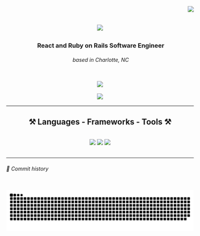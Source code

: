 <img align="right" src="https://visitor-badge.laobi.icu/badge?page_id=mpasichnyuk.mpasichnyuk" />

<h1 align="center">
    <img src="https://readme-typing-svg.herokuapp.com?font=Fira+Code&weight=600&size=25&pause=500&color=535DF7&center=true&vCenter=true&random=false&width=500&height=70&lines=Hi+There!+%F0%9F%91%8B;I'm+Mikhail+Pasichnyuk!" />
</h1>

<h3 align="center"> React and Ruby on Rails Software Engineer </h3>
<h6 align="center"> based in Charlotte, NC </h6>

<br/>

<div align="center"> 
  <a target="_blank" href="https://www.linkedin.com/in/mpasichniuk">
    <img src="https://img.shields.io/badge/LinkedIn-0077B5?style=for-the-badge&logo=linkedin&logoColor=white" />
  </a>
    <p> </p>
  <a href="https://mpasichnyuk.com" target="_blank">
     <img src="https://img.shields.io/badge/Portfolio-FF5722?style=for-the-badge&logo=safari&logoColor=white" /> 
      <!-- sqlite, todoist, safari, google-chrome are other good icon options -->
  </a>
</div>

 <hr/>
<h2 align="center">⚒️ Languages - Frameworks - Tools ⚒️</h2>
<br/>
<div align="center">
    <img src="https://skillicons.dev/icons?i=ruby,react,rails,postgres,redux,bootstrap,mui,html,css,javascript" />
    <img src="https://skillicons.dev/icons?i=docker,vim,neovim,vscode,git,gitlab,github,figma,tailwind,linux" />
    <img src="https://skillicons.dev/icons?i=threejs,styledcomponents,idea,python,typescript,apple,blender,unreal,godot,ubuntu" /><br>
</div>

<br/>
<hr/>

<div aligh="center">
    <h6>🐍 Commit history</h6>
    <br>
    <img src="https://raw.githubusercontent.com/mpasichnyuk/mpasichnyuk/output/snake.svg" alt="Snake animation" />
</div>
<!--
**mpasichnyuk/mpasichnyuk** is a ✨ _special_ ✨ repository because its `README.md` (this file) appears on your GitHub profile.

Here are some ideas to get you started:

- 🔭 I’m currently working on ...
- 🌱 I’m currently learning ...
- 👯 I’m looking to collaborate on ...
- 🤔 I’m looking for help with ...
- 💬 Ask me about ...
- 📫 How to reach me: ...
- 😄 Pronouns: ...
- ⚡ Fun fact: ...
-->

